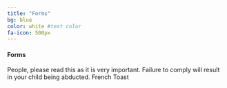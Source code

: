 ```yaml
---
title: "Forms"
bg: blue
color: white #text color
fa-icon: 500px
---
```


#### Forms 
People, please read this as it is very important.
Failure to comply will result in your child being abducted.
French Toast
